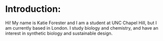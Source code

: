 # Introduction:

Hi! My name is Katie Forester and I am a student at UNC Chapel Hill, but I am currently based in London. I study biology and chemistry, and have an interest in synthetic biology and sustainable design.

